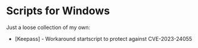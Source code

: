 # Scripts for Windows
Just a loose collection of my own:
- [Keepass] - Workaround startscript to protect against CVE-2023-24055
